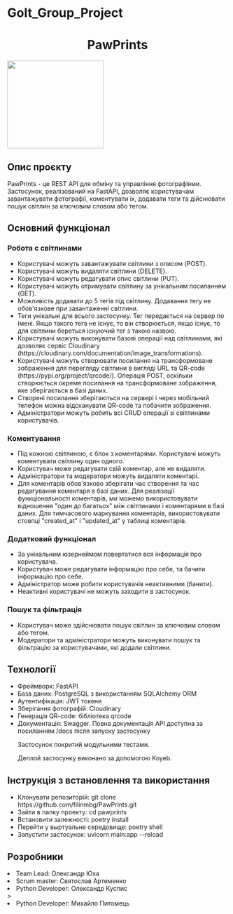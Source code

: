 # GoIt_Group_Project

<h1 align="center">PawPrints</h1> 
<img src="https://github.com/filinmbg/PawPrints/blob/main/image/pawprints.png" width="220" height="200" />
<h2>Опис проєкту</h2>
<a>PawPrints - це REST API для обміну та управління фотографіями. Застосунок, реалізований на FastAPI, дозволяє користувачам завантажувати фотографії, коментувати їх, додавати теги та дійснювати пошук світлин за ключовим словом або тегом.</a> 

<h2>Основний функціонал</h2>

<h3>Робота с світлинами</h3>
<ul>
  <li>Користувачі можуть завантажувати світлини з описом (POST).</li>
  <li>Користувачі можуть видаляти світлини (DELETE).</li>
  <li>Користувачі можуть редагувати опис світлини (PUT).</li>
  <li>Користувачі можуть отримувати світлину за унікальним посиланням (GET).</li>
  <li>Можливість додавати до 5 тегів під світлину. Додавання тегу не обов'язкове при завантаженні світлини.</li>
  <li>Теги унікальні для всього застосунку. Тег передається на сервер по імені. Якщо такого тега не існує, то він створюється, якщо існує, то для світлини береться існуючий тег з такою назвою.</li>
  <li>Користувачі можуть виконувати базові операції над світлинами, які дозволяє сервіс Cloudinary (https://cloudinary.com/documentation/image_transformations).</li>
  <li>Користувачі можуть створювати посилання на трансформоване зображення для перегляду світлини в вигляді URL та QR-code (https://pypi.org/project/qrcode/). Операція POST, оскільки створюється окреме посилання на трансформоване зображення, яке зберігається в базі даних.</li>
  <li>Створені посилання зберігаються на сервері і через мобільний телефон можна відсканувати QR-code та побачити зображення.</li>
  <li>Адміністратори можуть робить всі CRUD операції зі світлинами користувачів.</li>
</ul>

<h3>Коментування</h3>

<ul>
  <li>Під кожною світлиною, є блок з коментарями. Користувачі можуть коментувати світлину один одного.</li>
  <li>Користувач може редагувати свій коментар, але не видаляти.</li>
  <li>Адміністратори та модератори можуть видаляти коментарі.</li>
  <li>Для коментарів обов'язково зберігати час створення та час редагування коментаря в базі даних. Для реалізації функціональності коментарів, ми можемо використовувати відношення "один до багатьох" між світлинами і коментарями в базі даних. Для тимчасового маркування коментарів, використовувати стовпці "created_at" і "updated_at" у таблиці коментарів.</li>
</ul>

<h3>Додатковий функціонал</h3>

<ul>
  <li>За унікальним юзернеймом повертатися вся інформація про користувача.</li>
  <li>Користувач може редагувати інформацію про себе, та бачити інформацію про себе.</li> 
  <li>Адміністратор може робити користувачів неактивними (банити).</li> 
  <li>Неактивні користувачі не можуть заходити в застосунок.</li>
</ul>

<h3>Пошук та фільтрація</h3>

<ul>
 <li>Користувач може здійснювати пошук світлин за ключовим словом або тегом.</li>
 <li>Модератори та адміністратори можуть виконувати пошук та фільтрацію за користувачами, які додали світлини.</li>
</ul>

<h2>Технології</h2>

<ul>
  <li>Фреймворк: FastAPI</li>
  <li>База даних: PostgreSQL з використанням SQLAlchemy ORM</li>
  <li>Аутентифікація: JWT токени</li>
  <li>Зберігання фотографій: Cloudinary</li>
  <li>Генерація QR-code: бібліотека qrcode</li>
  <li>Документація: Swagger. Повна документація API доступна за посиланням /docs після запуску застосунку</li>

<p>Застосунок покритий модульними тестами.</p>
<p>Деплой застосунку виконано за допомогою Koyeb.</p>
</ul>

<h2>Інструкція з встановлення та використання</h2>

<ul>
  <li>Клонувати репозиторій: git clone https://github.com/filinmbg/PawPrints.git</li>
  <li>Зайти в папку проекту: cd pawprints</li>
  <li>Встановити залежності: poetry install</li>
  <li>Перейти у выртуальне середовище: poetry shell</li>
  <li>Запустити застосунок: uvicorn main:app --reload</li>
</ul>

<h2>Розробники</h2
                
<ul>
  <li>Team Lead: Олександр Юха</li>
  <li>Scrum master: Святослав Артеменко</li>
  <li>Python Developer: Олександр Куспис</li>>
  <li>Python Developer: Михайло Питомець</li>
</ul>

